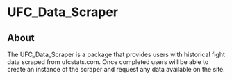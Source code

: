 # UFC_Data_Scraper

## About
The UFC_Data_Scraper is a package that provides users with historical fight data scraped from ufcstats.com. Once completed users will be able to create an instance of the scraper and request any data available on the site.  
 
